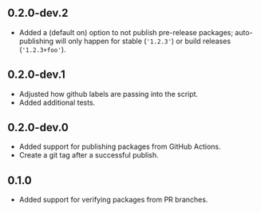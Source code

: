 ## 0.2.0-dev.2

- Added a (default on) option to not publish pre-release packages;
  auto-publishing will only happen for stable (`'1.2.3'`) or build releases
  (`'1.2.3+foo'`).

## 0.2.0-dev.1

- Adjusted how github labels are passing into the script.
- Added additional tests.

## 0.2.0-dev.0

- Added support for publishing packages from GitHub Actions.
- Create a git tag after a successful publish.

## 0.1.0

- Added support for verifying packages from PR branches.
